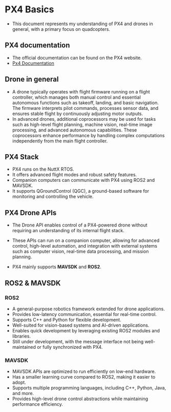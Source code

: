 # PX4 Basics
- This document represents my understanding of PX4 and drones in general, with a primary focus on quadcopters.

## PX4 documentation
- The official documentation can be found on the PX4 website.
- [Px4 Documentation](https://docs.px4.io/main/en/getting_started/px4_basic_concepts.html)

## Drone in general
- A drone typically operates with flight firmware running on a flight controller, which manages both manual control and essential autonomous functions such as takeoff, landing, and basic navigation. The firmware interprets pilot commands, processes sensor data, and ensures stable flight by continuously adjusting motor outputs.
- In advanced drones, additional coprocessors may be used for tasks such as high-level flight planning, machine vision, real-time image processing, and advanced autonomous capabilities. These coprocessors enhance performance by handling complex computations independently from the main flight controller.

## PX4 Stack
- PX4 runs on the NuttX RTOS.  
- It offers advanced flight modes and robust safety features.  
- Companion computers can communicate with PX4 using ROS2 and MAVSDK.  
- It supports QGroundControl (QGC), a ground-based software for monitoring and controlling the vehicle.

## PX4 Drone APIs
- The Drone API enables control of a PX4-powered drone without requiring an understanding of its internal flight stack.  
- These APIs can run on a companion computer, allowing for advanced control, high-level automation, and integration with external systems such as computer vision, real-time data processing, and mission planning.

- PX4 mainly supports **MAVSDK** and **ROS2**. 

## ROS2 & MAVSDK
### ROS2
- A general-purpose robotics framework extended for drone applications.
- Provides low-latency communication, essential for real-time control.
- Supports C++ and Python for flexible development.
- Well-suited for vision-based systems and AI-driven applications.
- Enables quick development by leveraging existing ROS2 modules and libraries.
- Still under development, with the message interface not being well-maintained or fully synchronized with PX4.
### MAVSDK
- MAVSDK APIs are optimized to run efficiently on low-end hardware.
- Has a smaller learning curve compared to ROS2, making it easier to adopt.
- Supports multiple programming languages, including C++, Python, Java, and more.
- Provides high-level drone control abstractions while maintaining performance efficiency.

